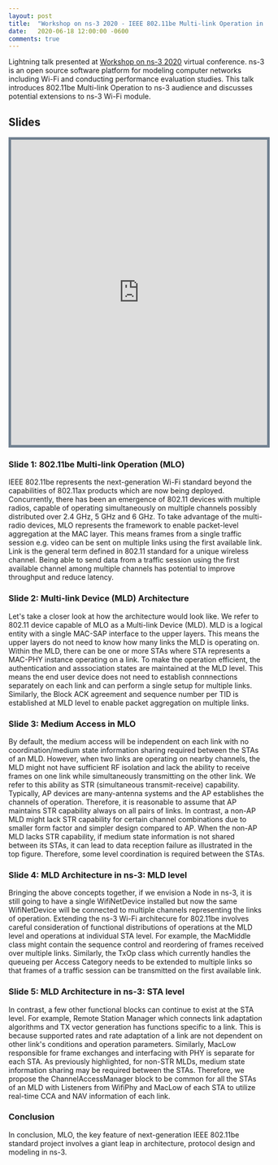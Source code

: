 ```yaml
---
layout: post
title:  "Workshop on ns-3 2020 - IEEE 802.11be Multi-link Operation in ns-3"
date:   2020-06-18 12:00:00 -0600
comments: true
---
```


Lightning talk presented at [Workshop on ns-3 2020](https://www.nsnam.org/research/wns3/wns3-2020/program/) virtual conference. ns-3 is an open source software platform for modeling computer networks including Wi-Fi and conducting performance evaluation studies. This talk introduces 802.11be Multi-link Operation to ns-3 audience and discusses potential extensions to ns-3 Wi-Fi module. 

## Slides

<p align = "center">
<iframe src="https://docs.google.com/viewer?url=https://github.com/sharan-naribole/sharan-naribole.github.io/raw/master/pdfs/wns3_2020_mlo_lightning_talk.pdf&embedded=true" width="100%" height="600px" style="border:thick solid #708090 ;">Your browser does not support the PDF embedding. </iframe>
</p>


### Slide 1: 802.11be Multi-link Operation (MLO)

IEEE 802.11be represents the next-generation Wi-Fi standard beyond the capabilities of 802.11ax products which are now being deployed. Concurrently, there has been an emergence of 802.11 devices
with multiple radios, capable of operating simultaneously on multiple channels possibly distributed over 2.4 GHz, 5 GHz and 6 GHz. To take advantage of the
multi-radio devices, MLO represents the framework to enable packet-level aggregation at the MAC layer. This means frames from a single 
traffic session e.g. video can be sent on multiple links using the first available link. Link is the general term defined in 802.11 standard for a unique wireless channel. Being able to send data from a traffic session using the first available channel
among multiple channels has potential to improve throughput and reduce latency.

### Slide 2: Multi-link Device (MLD) Architecture

Let's take a closer look at how the architecture would look like. We refer to 802.11 device capable of MLO as a Multi-link Device (MLD).
MLD is a logical entity with a single MAC-SAP interface to the upper layers. This means the upper layers do not need to know how many links the MLD is operating on.
Within the MLD, there can be one or more STAs where STA represents a MAC-PHY instance operating on a link. To make the operation efficient, the authentication and asssociation 
states are maintained at the MLD level. This means the end user device does not need to establish connnections separately on each link and can perform a single setup for multiple links.
Similarly, the Block ACK agreement and sequence number per TID is established at MLD level to enable packet aggregation on multiple links.

### Slide 3: Medium Access in MLO

By default, the medium access will be independent on each link with no coordination/medium state information sharing required between the STAs of an MLD. However, when two links are operating on nearby channels, the MLD might not have sufficient RF isolation and lack the ability to receive frames on one link while simultaneously transmitting on the other link. We refer to this ability as STR (simultaneous transmit-receive) capability. Typically, AP devices are many-antenna systems and the AP establishes the channels of operation. Therefore, it is reasonable to assume that AP maintains STR capability always on all pairs of links. In contrast, a non-AP MLD might lack STR capability for certain channel combinations due to smaller form factor and simpler design compared to AP. When the non-AP MLD lacks STR capability, if medium state information is not shared between its STAs, it can lead to data reception failure as illustrated in the top figure. Therefore, some level coordination is required between the STAs. 

### Slide 4: MLD Architecture in ns-3: MLD level

Bringing the above concepts together, if we envision a Node in ns-3, it is still going to have a single WifiNetDevice installed but now the same WifiNetDevice will be connected to multiple channels representing the links of operation. Extending the ns-3 Wi-Fi architecure for 802.11be involves careful consideration of functional distributions of operations at the MLD level and operations at individual STA level. For example, the MacMiddle class might contain the sequence control and reordering of frames received over multiple links. Similarly, the TxOp class which currently handles the queueing per Access Category needs to be extended to multiple links so that frames of a traffic session can be transmitted on the first available link.

### Slide 5: MLD Architecture in ns-3: STA level

In contrast, a few other functional blocks can continue to exist at the STA level. For example, Remote Station Manager which connects link adaptation algorithms and TX vector generation has functions specific to a link. This is because supported rates and rate adaptation of a link are not dependent on other link's conditions and operation parameters. Similarly, MacLow responsible for frame exchanges and interfacing with PHY is separate for each STA. As previously highlighted, for non-STR MLDs, medium state information sharing may be required between the STAs. Therefore, we propose the ChannelAccessManager block to be common for all the STAs of an MLD with Listeners from WifiPhy and MacLow of each STA to utilize real-time CCA and NAV information of each link.

### Conclusion

In conclusion, MLO, the key feature of next-generation IEEE 802.11be standard project involves a giant leap in architecture, protocol design and modeling in ns-3.
